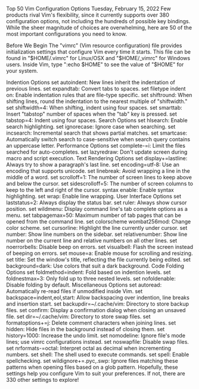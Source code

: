 Top 50 Vim Configuration Options
Tuesday, February 15, 2022
Few products rival Vim's flexibility, since it currently supports over 380 configuration options, not including the hundreds of possible key bindings. While the sheer magnitude of choices are overwhelming, here are 50 of the most important configurations you need to know.

Before We Begin
The "vimrc" (Vim resource configuration) file provides initialization settings that configure Vim every time it starts. This file can be found in "$HOME/.vimrc" for Linux/OSX and "$HOME/_vimrc" for Windows users. Inside Vim, type ":echo $HOME" to see the value of "$HOME" for your system.

Indention Options
set autoindent: New lines inherit the indentation of previous lines.
set expandtab: Convert tabs to spaces.
set filetype indent on: Enable indentation rules that are file-type specific.
set shiftround: When shifting lines, round the indentation to the nearest multiple of "shiftwidth."
set shiftwidth=4: When shifting, indent using four spaces.
set smarttab: Insert "tabstop" number of spaces when the "tab" key is pressed.
set tabstop=4: Indent using four spaces.
Search Options
set hlsearch: Enable search highlighting.
set ignorecase: Ignore case when searching.
set incsearch: Incremental search that shows partial matches.
set smartcase: Automatically switch search to case-sensitive when search query contains an uppercase letter.
Performance Options
set complete-=i: Limit the files searched for auto-completes.
set lazyredraw: Don't update screen during macro and script execution.
Text Rendering Options
set display+=lastline: Always try to show a paragraph's last line.
set encoding=utf-8: Use an encoding that supports unicode.
set linebreak: Avoid wrapping a line in the middle of a word.
set scrolloff=1: The number of screen lines to keep above and below the cursor.
set sidescrolloff=5: The number of screen columns to keep to the left and right of the cursor.
syntax enable: Enable syntax highlighting.
set wrap: Enable line wrapping.
User Interface Options
set laststatus=2: Always display the status bar.
set ruler: Always show cursor position.
set wildmenu: Display command line's tab complete options as a menu.
set tabpagemax=50: Maximum number of tab pages that can be opened from the command line.
set colorscheme wombat256mod: Change color scheme.
set cursorline: Highlight the line currently under cursor.
set number: Show line numbers on the sidebar.
set relativenumber: Show line number on the current line and relative numbers on all other lines.
set noerrorbells: Disable beep on errors.
set visualbell: Flash the screen instead of beeping on errors.
set mouse=a: Enable mouse for scrolling and resizing.
set title: Set the window's title, reflecting the file currently being edited.
set background=dark: Use colors that suit a dark background.
Code Folding Options
set foldmethod=indent: Fold based on indention levels.
set foldnestmax=3: Only fold up to three nested levels.
set nofoldenable: Disable folding by default.
Miscellaneous Options
set autoread: Automatically re-read files if unmodified inside Vim.
set backspace=indent,eol,start: Allow backspacing over indention, line breaks and insertion start.
set backupdir=~/.cache/vim: Directory to store backup files.
set confirm: Display a confirmation dialog when closing an unsaved file.
set dir=~/.cache/vim: Directory to store swap files.
set formatoptions+=j: Delete comment characters when joining lines.
set hidden: Hide files in the background instead of closing them.
set history=1000: Increase the undo limit.
set nomodeline: Ignore file's mode lines; use vimrc configurations instead.
set noswapfile: Disable swap files.
set nrformats-=octal: Interpret octal as decimal when incrementing numbers.
set shell: The shell used to execute commands.
set spell: Enable spellchecking.
set wildignore+=.pyc,.swp: Ignore files matching these patterns when opening files based on a glob pattern.
Hopefully, these settings help you configure Vim to suit your preferences. If not, there are 330 other settings to explore!
